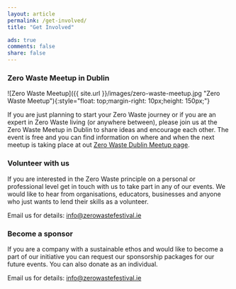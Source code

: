 ```yaml
---
layout: article
permalink: /get-involved/
title: "Get Involved"

ads: true
comments: false
share: false
---
```


### Zero Waste Meetup in Dublin

![Zero Waste Meetup]({{ site.url }}/images/zero-waste-meetup.jpg "Zero Waste Meetup"){:style="float: top;margin-right: 10px;height: 150px;"}

If you are just planning to start your Zero Waste journey or if you are an expert in Zero Waste living (or anywhere between), please join us at the Zero Waste Meetup in Dublin to share ideas and encourage each other. The event is free and you can find information on where and when the next meetup is taking place at out [Zero Waste Dublin Meetup page](https://www.meetup.com/Zero-waste-meetup-ireland/).

### Volunteer with us

If you are interested in the Zero Waste principle on a personal or professional level get in touch with us to take part in any of our events. We would like to hear from organisations, educators, businesses and anyone who just wants to lend their skills as a volunteer.

Email us for details: [info@zerowastefestival.ie](mailto:info@zerowastefestival.ie)


### Become a sponsor

If you are a company with a sustainable ethos and would like to become a part of our initiative you can request our sponsorship packages for our future events. You can also donate as an individual.

Email us for details: [info@zerowastefestival.ie](mailto:info@zerowastefestival.ie)

